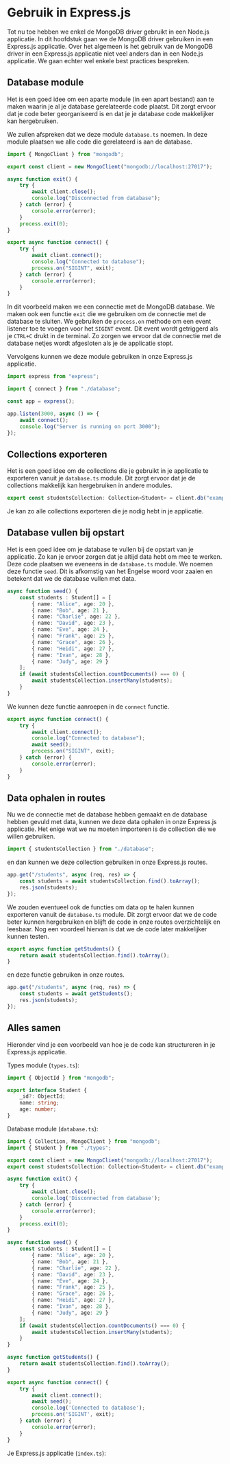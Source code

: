 # Gebruik in Express.js

Tot nu toe hebben we enkel de MongoDB driver gebruikt in een Node.js applicatie. In dit hoofdstuk gaan we de MongoDB driver gebruiken in een Express.js applicatie. Over het algemeen is het gebruik van de MongoDB driver in een Express.js applicatie niet veel anders dan in een Node.js applicatie. We gaan echter wel enkele best practices bespreken.

## Database module

Het is een goed idee om een aparte module (in een apart bestand) aan te maken waarin je al je database gerelateerde code plaatst. Dit zorgt ervoor dat je code beter georganiseerd is en dat je je database code makkelijker kan hergebruiken. 

We zullen afspreken dat we deze module `database.ts` noemen. In deze module plaatsen we alle code die gerelateerd is aan de database. 

```typescript
import { MongoClient } from "mongodb";

export const client = new MongoClient("mongodb://localhost:27017");

async function exit() {
    try {
        await client.close();
        console.log("Disconnected from database");
    } catch (error) {
        console.error(error);
    }
    process.exit(0);
}

export async function connect() {
    try {
        await client.connect();
        console.log("Connected to database");
        process.on("SIGINT", exit);
    } catch (error) {
        console.error(error);
    }
}
```

In dit voorbeeld maken we een connectie met de MongoDB database. We maken ook een functie `exit` die we gebruiken om de connectie met de database te sluiten. We gebruiken de `process.on` methode om een event listener toe te voegen voor het `SIGINT` event. Dit event wordt getriggerd als je `CTRL+C` drukt in de terminal. Zo zorgen we ervoor dat de connectie met de database netjes wordt afgesloten als je de applicatie stopt.

Vervolgens kunnen we deze module gebruiken in onze Express.js applicatie.

```typescript
import express from "express";

import { connect } from "./database";

const app = express();

app.listen(3000, async () => {
    await connect();
    console.log("Server is running on port 3000");
});
```

## Collections exporteren

Het is een goed idee om de collections die je gebruikt in je applicatie te exporteren vanuit je `database.ts` module. Dit zorgt ervoor dat je de collections makkelijk kan hergebruiken in andere modules. 

```typescript
export const studentsCollection: Collection<Student> = client.db("example").collection<Student>("student");
```

Je kan zo alle collections exporteren die je nodig hebt in je applicatie.

## Database vullen bij opstart

Het is een goed idee om je database te vullen bij de opstart van je applicatie. Zo kan je ervoor zorgen dat je altijd data hebt om mee te werken. Deze code plaatsen we eveneens in de `database.ts` module. We noemen deze functie `seed`. Dit is afkomstig van het Engelse woord voor zaaien en betekent dat we de database vullen met data.

```typescript
async function seed() {
    const students : Student[] = [
        { name: "Alice", age: 20 },
        { name: "Bob", age: 21 },
        { name: "Charlie", age: 22 },
        { name: "David", age: 23 },
        { name: "Eve", age: 24 },
        { name: "Frank", age: 25 },
        { name: "Grace", age: 26 },
        { name: "Heidi", age: 27 },
        { name: "Ivan", age: 28 },
        { name: "Judy", age: 29 }
    ];
    if (await studentsCollection.countDocuments() === 0) {
        await studentsCollection.insertMany(students);
    }
}
```

We kunnen deze functie aanroepen in de `connect` functie.

```typescript
export async function connect() {
    try {
        await client.connect();
        console.log("Connected to database");
        await seed();
        process.on("SIGINT", exit);
    } catch (error) {
        console.error(error);
    }
}
```

## Data ophalen in routes

Nu we de connectie met de database hebben gemaakt en de database hebben gevuld met data, kunnen we deze data ophalen in onze Express.js applicatie. Het enige wat we nu moeten importeren is de collection die we willen gebruiken.

```typescript
import { studentsCollection } from "./database";
```

en dan kunnen we deze collection gebruiken in onze Express.js routes.

```typescript
app.get("/students", async (req, res) => {
    const students = await studentsCollection.find().toArray();
    res.json(students);
});
```

We zouden eventueel ook de functies om data op te halen kunnen exporteren vanuit de `database.ts` module. Dit zorgt ervoor dat we de code beter kunnen hergebruiken en blijft de code in onze routes overzichtelijk en leesbaar. Nog een voordeel hiervan is dat we de code later makkelijker kunnen testen.

```typescript
export async function getStudents() {
    return await studentsCollection.find().toArray();
}
```

en deze functie gebruiken in onze routes.

```typescript
app.get("/students", async (req, res) => {
    const students = await getStudents();
    res.json(students);
});
```

## Alles samen

Hieronder vind je een voorbeeld van hoe je de code kan structureren in je Express.js applicatie.

Types module (`types.ts`):

```typescript
import { ObjectId } from "mongodb";

export interface Student {
    _id?: ObjectId;
    name: string;
    age: number;
}
```

Database module (`database.ts`):

```typescript
import { Collection, MongoClient } from "mongodb";
import { Student } from "./types";

export const client = new MongoClient("mongodb://localhost:27017");
export const studentsCollection: Collection<Student> = client.db("example").collection<Student>("student");

async function exit() {
    try {
        await client.close();
        console.log('Disconnected from database');
    } catch (error) {
        console.error(error);
    }
    process.exit(0);
}

async function seed() {
    const students : Student[] = [
        { name: "Alice", age: 20 },
        { name: "Bob", age: 21 },
        { name: "Charlie", age: 22 },
        { name: "David", age: 23 },
        { name: "Eve", age: 24 },
        { name: "Frank", age: 25 },
        { name: "Grace", age: 26 },
        { name: "Heidi", age: 27 },
        { name: "Ivan", age: 28 },
        { name: "Judy", age: 29 }
    ];
    if (await studentsCollection.countDocuments() === 0) {
        await studentsCollection.insertMany(students);
    }
}

async function getStudents() {
    return await studentsCollection.find().toArray();
}

export async function connect() {
    try {
        await client.connect();
        await seed();
        console.log('Connected to database');
        process.on('SIGINT', exit);
    } catch (error) {
        console.error(error);
    }
}
```

Je Express.js applicatie (`index.ts`):

```typescript